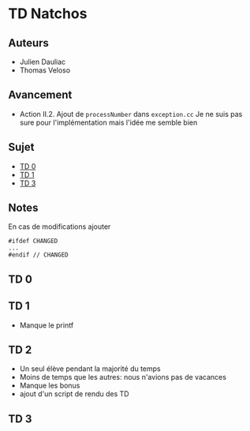 # TD Natchos

## Auteurs
- Julien Dauliac
- Thomas Veloso

## Avancement
- Action II.2. Ajout de `processNumber` dans `exception.cc` Je ne suis pas sure pour l'implémentation mais l'idée me semble bien

## Sujet
- [TD 0](http://dept-info.labri.fr/~guermouc/SE/files/devoir0.pdf)
- [TD 1](http://dept-info.labri.fr/~guermouc/SE/files/devoir1.pdf)
- [TD 3](http://dept-info.labri.fr/~guermouc/SE/files/devoir2.pdf)

## Notes
En cas de modifications ajouter
```
#ifdef CHANGED
...
#endif // CHANGED
```

## TD 0

## TD 1
- Manque le printf

## TD 2
- Un seul élève pendant la majorité du temps
- Moins de temps que les autres: nous n'avions pas de vacances
- Manque les bonus
- ajout d'un script de rendu des TD


## TD 3

